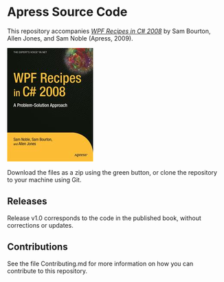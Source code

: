 # Apress Source Code

This repository accompanies [*WPF Recipes in C# 2008*](http://www.apress.com/9781430210849) by Sam Bourton, Allen Jones, and Sam Noble (Apress, 2009).

![Cover image](9781430210849.jpg)

Download the files as a zip using the green button, or clone the repository to your machine using Git.

## Releases

Release v1.0 corresponds to the code in the published book, without corrections or updates.

## Contributions

See the file Contributing.md for more information on how you can contribute to this repository.
